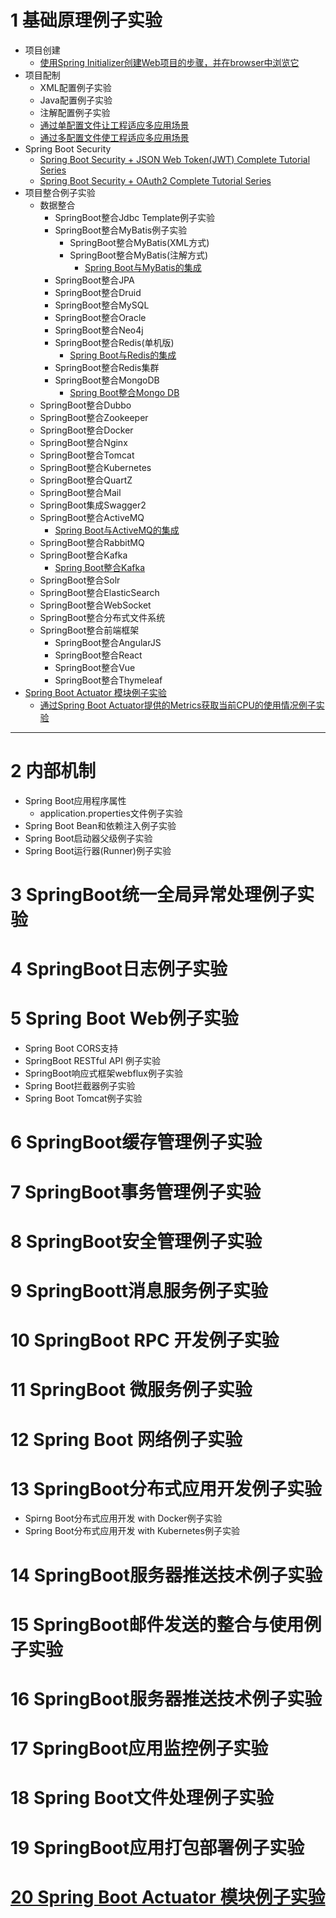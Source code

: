 
# 1 基础原理例子实验

* 项目创建
  * [使用Spring Initializer创建Web项目的步骤，并在browser中浏览它](https://www.yiibai.com/spring-boot/spring_boot_bootstrapping.html)
* 项目配制
  * XML配置例子实验
  * Java配置例子实验 
  * 注解配置例子实验
  * [通过单配置文件让工程适应多应用场景](https://weread.qq.com/web/reader/f6732e8071dbddd6f674178kc20321001cc20ad4d76f5ae)
  * [通过多配置文件使工程适应多应用场景](https://weread.qq.com/web/reader/f6732e8071dbddd6f674178kc51323901dc51ce410c121b)
* Spring Boot Security
  * [Spring Boot Security + JSON Web Token(JWT) Complete Tutorial Series](https://www.javainuse.com/webseries/spring-security-jwt)
  * [Spring Boot Security + OAuth2 Complete Tutorial Series](https://www.javainuse.com/webseries/spring-security-oauth) 
* 项目整合例子实验
  * 数据整合 
    * SpringBoot整合Jdbc Template例子实验 
    * SpringBoot整合MyBatis例子实验
      * SpringBoot整合MyBatis(XML方式)
      * SpringBoot整合MyBatis(注解方式)
        * [Spring Boot与MyBatis的集成](https://weread.qq.com/web/reader/69532da0717d3026695636ek70e32fb021170efdf2eca12)
    * SpringBoot整合JPA
    * SpringBoot整合Druid
    * SpringBoot整合MySQL
    * SpringBoot整合Oracle
    * SpringBoot整合Neo4j
    * SpringBoot整合Redis(单机版)
      * [Spring Boot与Redis的集成](https://weread.qq.com/web/reader/69532da0717d3026695636ek6f4322302126f4922f45dec)
    * SpringBoot整合Redis集群
    * SpringBoot整合MongoDB
      * [Spring Boot整合Mongo DB](https://mrbird.cc/Spring-Boot-Mongo-DB-CRUD.html)    
  * SpringBoot整合Dubbo
  * SpringBoot整合Zookeeper
  * SpringBoot整合Docker
  * SpringBoot整合Nginx
  * SpringBoot整合Tomcat
  * SpringBoot整合Kubernetes
  * SpringBoot整合QuartZ
  * SpringBoot整合Mail
  * SpringBoot集成Swagger2
  * SpringBoot整合ActiveMQ
    * [Spring Boot与ActiveMQ的集成](https://weread.qq.com/web/reader/69532da0717d3026695636ek1f032c402131f0e3dad99f3) 
  * SpringBoot整合RabbitMQ
  * SpringBoot整合Kafka
    * [Spring Boot整合Kafka](https://mrbird.cc/Spring-Boot-Kafka.html) 
  * SpringBoot整合Solr
  * SpringBoot整合ElasticSearch
  * SpringBoot整合WebSocket
  * SpringBoot整合分布式文件系统 
  * SpringBoot整合前端框架
    * SpringBoot整合AngularJS
    * SpringBoot整合React
    * SpringBoot整合Vue
    * SpringBoot整合Thymeleaf
*  [Spring Boot Actuator 模块例子实验](https://segmentfault.com/a/1190000021611510)
   * [通过Spring Boot Actuator提供的Metrics获取当前CPU的使用情况例子实验 ](https://weread.qq.com/web/reader/71d32370716443e271df020k7f632b502707f6ffaa6bf2e)


---

# 2 内部机制
  * Spring Boot应用程序属性
    * application.properties文件例子实验
  * Spring Boot Bean和依赖注入例子实验
  * Spring Boot启动器父级例子实验
  * Spring Boot运行器(Runner)例子实验
# 3 SpringBoot统一全局异常处理例子实验
# 4 SpringBoot日志例子实验
# 5 Spring Boot Web例子实验
  * Spring Boot CORS支持
  * SpringBoot RESTful API 例子实验
  * SpringBoot响应式框架webflux例子实验
  * Spring Boot拦截器例子实验
  * Spring Boot Tomcat例子实验
# 6 SpringBoot缓存管理例子实验
# 7 SpringBoot事务管理例子实验
# 8 SpringBoot安全管理例子实验
# 9 SpringBoott消息服务例子实验
# 10 SpringBoot RPC 开发例子实验
# 11 SpringBoot 微服务例子实验
# 12 Spring Boot 网络例子实验
# 13 SpringBoot分布式应用开发例子实验
   * Spirng Boot分布式应用开发 with Docker例子实验
   * Spring Boot分布式应用开发 with Kubernetes例子实验
# 14 SpringBoot服务器推送技术例子实验
# 15 SpringBoot邮件发送的整合与使用例子实验
# 16 SpringBoot服务器推送技术例子实验
# 17 SpringBoot应用监控例子实验
# 18 Spring Boot文件处理例子实验
# 19 SpringBoot应用打包部署例子实验
# [20 Spring Boot Actuator 模块例子实验](https://segmentfault.com/a/1190000021611510)






